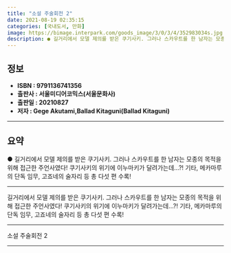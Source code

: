 ```yaml
---
title: "소설 주술회전 2"
date: 2021-08-19 02:35:15
categories: [국내도서, 만화]
image: https://bimage.interpark.com/goods_image/3/0/3/4/352983034s.jpg
description: ● 길거리에서 모델 제의를 받은 쿠기사키. 그러나 스카우트를 한 남자는 모종의 목적을 위해 접근한 주언사였다! 쿠기사키의 위기에 이누마키가 달려가는데…?! 기타, 메카마루의 단독 임무, 고죠네의 술자리 등 총 다섯 편 수록!
---
```


## **정보**

- **ISBN : 9791136741356**
- **출판사 : 서울미디어코믹스(서울문화사)**
- **출판일 : 20210827**
- **저자 : Gege Akutami,Ballad Kitaguni(Ballad Kitaguni)**

------



## **요약**

●  길거리에서 모델 제의를 받은 쿠기사키. 그러나 스카우트를 한 남자는 모종의 목적을 위해 접근한 주언사였다! 쿠기사키의 위기에 이누마키가 달려가는데…?! 기타, 메카마루의 단독 임무, 고죠네의 술자리 등 총 다섯 편 수록!

------

길거리에서 모델 제의를 받은 쿠기사키. 그러나 스카우트를 한 남자는 모종의 목적을 위해 접근한 주언사였다! 쿠기사키의 위기에 이누마키가 달려가는데…?! 기타, 메카마루의 단독 임무, 고죠네의 술자리 등 총 다섯 편 수록!

------


소설 주술회전 2 

------


